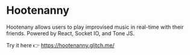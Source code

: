 # Hootenanny

Hootenany allows users to play improvised music in real-time with their friends. Powered by React, Socket IO, and Tone JS.

Try it here 👉 https://hootenanny.glitch.me/
